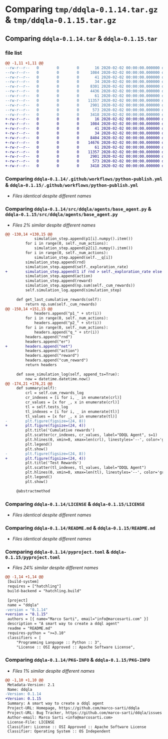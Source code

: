 # Comparing `tmp/ddqla-0.1.14.tar.gz` & `tmp/ddqla-0.1.15.tar.gz`

## Comparing `ddqla-0.1.14.tar` & `ddqla-0.1.15.tar`

### file list

```diff
@@ -1,11 +1,11 @@
--rw-r--r--   0        0        0       16 2020-02-02 00:00:00.000000 ddqla-0.1.14/requirements.txt
--rw-r--r--   0        0        0     1084 2020-02-02 00:00:00.000000 ddqla-0.1.14/.github/workflows/python-publish.yml
--rw-r--r--   0        0        0       41 2020-02-02 00:00:00.000000 ddqla-0.1.14/src/ddqla/__init__.py
--rw-r--r--   0        0        0       34 2020-02-02 00:00:00.000000 ddqla-0.1.14/src/ddqla/agents/__init__.py
--rw-r--r--   0        0        0     8301 2020-02-02 00:00:00.000000 ddqla-0.1.14/src/ddqla/agents/base_agent.py
--rw-r--r--   0        0        0     4436 2020-02-02 00:00:00.000000 ddqla-0.1.14/test/test.ipynb
--rw-r--r--   0        0        0       61 2020-02-02 00:00:00.000000 ddqla-0.1.14/.gitignore
--rw-r--r--   0        0        0    11357 2020-02-02 00:00:00.000000 ddqla-0.1.14/LICENSE
--rw-r--r--   0        0        0     2901 2020-02-02 00:00:00.000000 ddqla-0.1.14/README.md
--rw-r--r--   0        0        0      573 2020-02-02 00:00:00.000000 ddqla-0.1.14/pyproject.toml
--rw-r--r--   0        0        0     3418 2020-02-02 00:00:00.000000 ddqla-0.1.14/PKG-INFO
+-rw-r--r--   0        0        0       16 2020-02-02 00:00:00.000000 ddqla-0.1.15/requirements.txt
+-rw-r--r--   0        0        0     1084 2020-02-02 00:00:00.000000 ddqla-0.1.15/.github/workflows/python-publish.yml
+-rw-r--r--   0        0        0       41 2020-02-02 00:00:00.000000 ddqla-0.1.15/src/ddqla/__init__.py
+-rw-r--r--   0        0        0       34 2020-02-02 00:00:00.000000 ddqla-0.1.15/src/ddqla/agents/__init__.py
+-rw-r--r--   0        0        0     8404 2020-02-02 00:00:00.000000 ddqla-0.1.15/src/ddqla/agents/base_agent.py
+-rw-r--r--   0        0        0    14676 2020-02-02 00:00:00.000000 ddqla-0.1.15/test/pacchi.ipynb
+-rw-r--r--   0        0        0       61 2020-02-02 00:00:00.000000 ddqla-0.1.15/.gitignore
+-rw-r--r--   0        0        0    11357 2020-02-02 00:00:00.000000 ddqla-0.1.15/LICENSE
+-rw-r--r--   0        0        0     2901 2020-02-02 00:00:00.000000 ddqla-0.1.15/README.md
+-rw-r--r--   0        0        0      573 2020-02-02 00:00:00.000000 ddqla-0.1.15/pyproject.toml
+-rw-r--r--   0        0        0     3418 2020-02-02 00:00:00.000000 ddqla-0.1.15/PKG-INFO
```

### Comparing `ddqla-0.1.14/.github/workflows/python-publish.yml` & `ddqla-0.1.15/.github/workflows/python-publish.yml`

 * *Files identical despite different names*

### Comparing `ddqla-0.1.14/src/ddqla/agents/base_agent.py` & `ddqla-0.1.15/src/ddqla/agents/base_agent.py`

 * *Files 2% similar despite different names*

```diff
@@ -130,14 +130,15 @@
             simulation_step.append(p1[i].numpy().item())
         for i in range(0, self._num_actions):
             simulation_step.append(p2[i].numpy().item())
         for i in range(0, self._num_actions):
             simulation_step.append(self.__q[i])
         simulation_step.append(rnd)
         simulation_step.append(self._exploration_rate)
+        simulation_step.append(1 if rnd > self._exploration_rate else 0)
         simulation_step.append(action)
         simulation_step.append(reward)
         simulation_step.append(np.sum(self._cum_rewards))
         self.simulation_log.append(simulation_step)
 
     def get_last_cumulative_rewards(self):
         return np.sum(self._cum_rewards)
@@ -150,14 +151,15 @@
             headers.append("p1_" + str(i))
         for i in range(0, self._num_actions):
             headers.append("p2_" + str(i))
         for i in range(0, self._num_actions):
             headers.append("q_" + str(i))
         headers.append("rnd")
         headers.append("er")
+        headers.append("net")
         headers.append("action")
         headers.append("reward")
         headers.append("cum_reward")
         return headers
 
     def save_simulation_log(self, append_ts=True):
         now = datetime.datetime.now()
@@ -174,21 +176,21 @@
     def summary(self):
         crl = self.cum_rewards_log
         cr_indexes = [i for i, _ in enumerate(crl)]
         cr_values = [x for _, x in enumerate(crl)]
         tl = self.tests_log
         tl_indexes = [i for i, _ in enumerate(tl)]
         tl_values = [x for _, x in enumerate(tl)]
-        plt.figure(figsize=(24, 8))
+        plt.figure(figsize=(24, 4))
         plt.title('Cumulative rewards')
         plt.scatter(cr_indexes, cr_values, label="DDQL Agent", s=1)
         plt.hlines(0, xmin=0, xmax=len(crl), linestyles='--', color='gray')
         plt.legend()
         plt.show()
-        plt.figure(figsize=(24, 8))
+        plt.figure(figsize=(24, 4))
         plt.title('Test Rewards')
         plt.scatter(tl_indexes, tl_values, label="DDQL Agent")
         plt.hlines(0, xmin=0, xmax=len(tl), linestyles='--', color='gray')
         plt.legend()
         plt.show()
 
     @abstractmethod
```

### Comparing `ddqla-0.1.14/LICENSE` & `ddqla-0.1.15/LICENSE`

 * *Files identical despite different names*

### Comparing `ddqla-0.1.14/README.md` & `ddqla-0.1.15/README.md`

 * *Files identical despite different names*

### Comparing `ddqla-0.1.14/pyproject.toml` & `ddqla-0.1.15/pyproject.toml`

 * *Files 24% similar despite different names*

```diff
@@ -1,14 +1,14 @@
 [build-system]
 requires = ["hatchling"]
 build-backend = "hatchling.build"
 
 [project]
 name = "ddqla"
-version = "0.1.14"
+version = "0.1.15"
 authors = [{ name="Marco Sarti", email="info@marcosarti.com" }]
 description = "A smart way to create a ddql agent"
 readme = "README.md"
 requires-python = ">=3.10"
 classifiers = [
     "Programming Language :: Python :: 3",
     "License :: OSI Approved :: Apache Software License",
```

### Comparing `ddqla-0.1.14/PKG-INFO` & `ddqla-0.1.15/PKG-INFO`

 * *Files 1% similar despite different names*

```diff
@@ -1,10 +1,10 @@
 Metadata-Version: 2.1
 Name: ddqla
-Version: 0.1.14
+Version: 0.1.15
 Summary: A smart way to create a ddql agent
 Project-URL: Homepage, https://github.com/marco-sarti/ddqla
 Project-URL: Bug Tracker, https://github.com/marco-sarti/ddqla/issues
 Author-email: Marco Sarti <info@marcosarti.com>
 License-File: LICENSE
 Classifier: License :: OSI Approved :: Apache Software License
 Classifier: Operating System :: OS Independent
```


